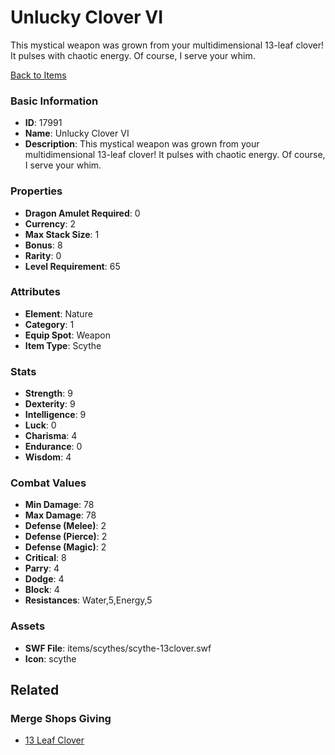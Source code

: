 # Unlucky Clover VI

This mystical weapon was grown from your multidimensional 13-leaf clover! It pulses with chaotic energy. Of course, I serve your whim.

[Back to Items](../items.md)

### Basic Information

- **ID**: 17991
- **Name**: Unlucky Clover VI
- **Description**: This mystical weapon was grown from your multidimensional 13-leaf clover! It pulses with chaotic energy. Of course, I serve your whim.

### Properties

- **Dragon Amulet Required**: 0
- **Currency**: 2
- **Max Stack Size**: 1
- **Bonus**: 8
- **Rarity**: 0
- **Level Requirement**: 65

### Attributes

- **Element**: Nature
- **Category**: 1
- **Equip Spot**: Weapon
- **Item Type**: Scythe

### Stats

- **Strength**: 9
- **Dexterity**: 9
- **Intelligence**: 9
- **Luck**: 0
- **Charisma**: 4
- **Endurance**: 0
- **Wisdom**: 4

### Combat Values

- **Min Damage**: 78
- **Max Damage**: 78
- **Defense (Melee)**: 2
- **Defense (Pierce)**: 2
- **Defense (Magic)**: 2
- **Critical**: 8
- **Parry**: 4
- **Dodge**: 4
- **Block**: 4
- **Resistances**: Water,5,Energy,5

### Assets

- **SWF File**: items/scythes/scythe-13clover.swf
- **Icon**: scythe

## Related

### Merge Shops Giving

- [13 Leaf Clover](../merge-shops/292-13-leaf-clover.md)

